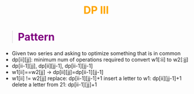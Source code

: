 # <center><b><span style="color:orange">DP III</span></b></center>

> # <b><span style="color:purple">Pattern</span></b>
* Given two series and asking to optimize something that is in common
* dp[ii][jj]: minimum num of operations required to convert w1[:ii] to w2[:jj]
* dp[ii-1][jj], dp[ii][jj-1], dp[ii-1][jj-1]
* w1[ii]==w2[jj] -> dp[ii][jj]=dp[ii-1][jj-1]
* w1[ii] != w2[jj]
  replace: dp[ii-1][jj-1]+1
  insert a letter to w1: dp[ii][jj-1]+1
  delete a letter from 21: dp[ii-1][jj]+1
